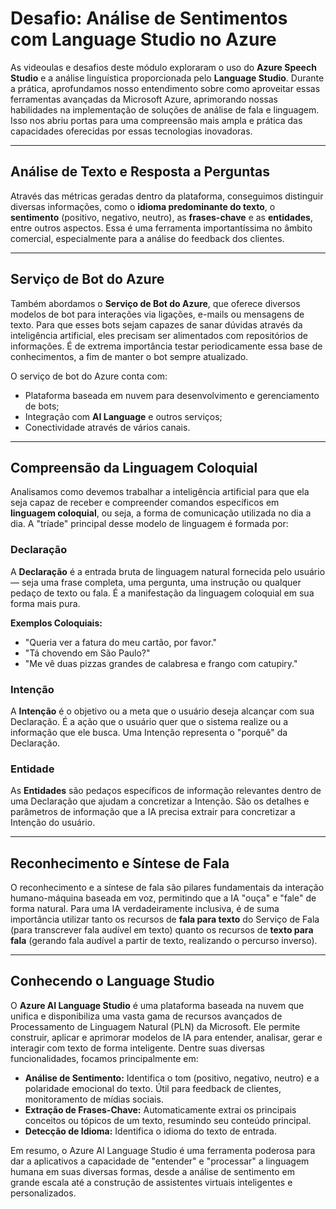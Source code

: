 # Desafio: Análise de Sentimentos com Language Studio no Azure

As videoulas e desafios deste módulo exploraram o uso do **Azure Speech Studio** e a análise linguística proporcionada pelo **Language Studio**. Durante a prática, aprofundamos nosso entendimento sobre como aproveitar essas ferramentas avançadas da Microsoft Azure, aprimorando nossas habilidades na implementação de soluções de análise de fala e linguagem. Isso nos abriu portas para uma compreensão mais ampla e prática das capacidades oferecidas por essas tecnologias inovadoras.

---

## Análise de Texto e Resposta a Perguntas

Através das métricas geradas dentro da plataforma, conseguimos distinguir diversas informações, como o **idioma predominante do texto**, o **sentimento** (positivo, negativo, neutro), as **frases-chave** e as **entidades**, entre outros aspectos. Essa é uma ferramenta importantíssima no âmbito comercial, especialmente para a análise do feedback dos clientes.

---

## Serviço de Bot do Azure

Também abordamos o **Serviço de Bot do Azure**, que oferece diversos modelos de bot para interações via ligações, e-mails ou mensagens de texto. Para que esses bots sejam capazes de sanar dúvidas através da inteligência artificial, eles precisam ser alimentados com repositórios de informações. É de extrema importância testar periodicamente essa base de conhecimentos, a fim de manter o bot sempre atualizado.

O serviço de bot do Azure conta com:
* Plataforma baseada em nuvem para desenvolvimento e gerenciamento de bots;
* Integração com **AI Language** e outros serviços;
* Conectividade através de vários canais.

---

## Compreensão da Linguagem Coloquial

Analisamos como devemos trabalhar a inteligência artificial para que ela seja capaz de receber e compreender comandos específicos em **linguagem coloquial**, ou seja, a forma de comunicação utilizada no dia a dia. A "tríade" principal desse modelo de linguagem é formada por:

### Declaração

A **Declaração** é a entrada bruta de linguagem natural fornecida pelo usuário — seja uma frase completa, uma pergunta, uma instrução ou qualquer pedaço de texto ou fala. É a manifestação da linguagem coloquial em sua forma mais pura.

**Exemplos Coloquiais:**
* "Queria ver a fatura do meu cartão, por favor."
* "Tá chovendo em São Paulo?"
* "Me vê duas pizzas grandes de calabresa e frango com catupiry."

### Intenção

A **Intenção** é o objetivo ou a meta que o usuário deseja alcançar com sua Declaração. É a ação que o usuário quer que o sistema realize ou a informação que ele busca. Uma Intenção representa o "porquê" da Declaração.

### Entidade

As **Entidades** são pedaços específicos de informação relevantes dentro de uma Declaração que ajudam a concretizar a Intenção. São os detalhes e parâmetros de informação que a IA precisa extrair para concretizar a Intenção do usuário.

---

## Reconhecimento e Síntese de Fala

O reconhecimento e a síntese de fala são pilares fundamentais da interação humano-máquina baseada em voz, permitindo que a IA "ouça" e "fale" de forma natural. Para uma IA verdadeiramente inclusiva, é de suma importância utilizar tanto os recursos de **fala para texto** do Serviço de Fala (para transcrever fala audível em texto) quanto os recursos de **texto para fala** (gerando fala audível a partir de texto, realizando o percurso inverso).

---

## Conhecendo o Language Studio

O **Azure AI Language Studio** é uma plataforma baseada na nuvem que unifica e disponibiliza uma vasta gama de recursos avançados de Processamento de Linguagem Natural (PLN) da Microsoft. Ele permite construir, aplicar e aprimorar modelos de IA para entender, analisar, gerar e interagir com texto de forma inteligente. Dentre suas diversas funcionalidades, focamos principalmente em:

* **Análise de Sentimento:** Identifica o tom (positivo, negativo, neutro) e a polaridade emocional do texto. Útil para feedback de clientes, monitoramento de mídias sociais.
* **Extração de Frases-Chave:** Automaticamente extrai os principais conceitos ou tópicos de um texto, resumindo seu conteúdo principal.
* **Detecção de Idioma:** Identifica o idioma do texto de entrada.

Em resumo, o Azure AI Language Studio é uma ferramenta poderosa para dar a aplicativos a capacidade de "entender" e "processar" a linguagem humana em suas diversas formas, desde a análise de sentimento em grande escala até a construção de assistentes virtuais inteligentes e personalizados.
